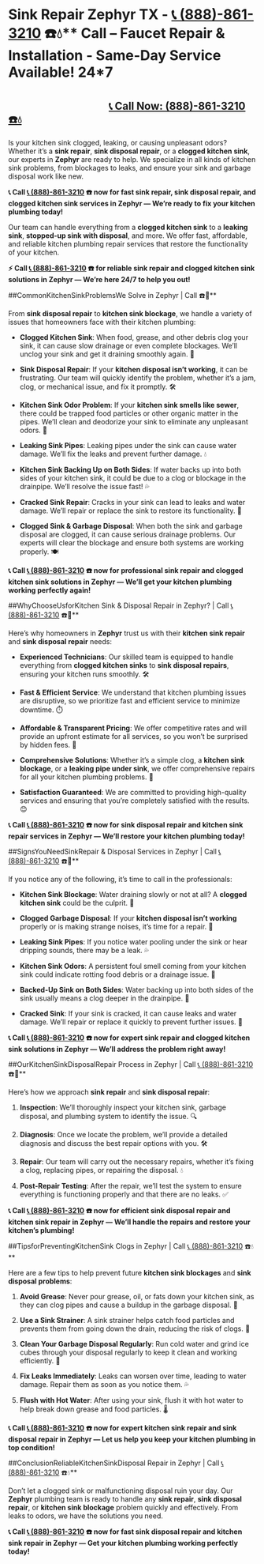 # Sink Repair Zephyr TX - <a href="https://plumbing-texas-3210.netlify.app/" target="_blank"><a href="https://plumbing-texas-3210.netlify.app/" target="_blank"><a href="https://plumbing-texas-3210.netlify.app/" target="_blank"><a href="https://plumbing-texas-3210.netlify.app/" target="_blank"><a href="https://plumbing-texas-3210.netlify.app/" target="_blank">[📞 (888)-861-3210](https://plumbing-texas-3210.netlify.app)</a></a></a></a></a> ☎️💧** Call –  Faucet Repair & Installation - Same-Day Service Available! 24*7
# 
# 
# 
# 

## &nbsp;&nbsp;&nbsp;&nbsp;&nbsp;&nbsp;&nbsp;&nbsp;&nbsp;&nbsp;&nbsp;&nbsp;&nbsp;&nbsp;&nbsp;&nbsp;&nbsp;&nbsp;&nbsp;&nbsp;&nbsp;&nbsp;&nbsp;&nbsp;&nbsp;&nbsp;&nbsp;&nbsp;&nbsp;&nbsp;&nbsp;&nbsp;&nbsp;&nbsp;&nbsp;&nbsp;&nbsp;&nbsp;&nbsp;&nbsp; [📞 Call Now: (888)-861-3210 ☎️💧](https://plumbing-texas-3210.netlify.app)


Is your kitchen sink clogged, leaking, or causing unpleasant odors? Whether it’s a **sink repair**, **sink disposal repair**, or a **clogged kitchen sink**, our experts in **Zephyr** are ready to help. We specialize in all kinds of kitchen sink problems, from blockages to leaks, and ensure your sink and garbage disposal work like new.



**📞 Call <a href="https://plumbing-texas-3210.netlify.app/" target="_blank"><a href="https://plumbing-texas-3210.netlify.app/" target="_blank"><a href="https://plumbing-texas-3210.netlify.app/" target="_blank"><a href="https://plumbing-texas-3210.netlify.app/" target="_blank"><a href="https://plumbing-texas-3210.netlify.app/" target="_blank">[📞 (888)-861-3210](https://plumbing-texas-3210.netlify.app)</a></a></a></a></a> ☎️ now for fast **sink repair**, **sink disposal repair**, and **clogged kitchen sink** services in Zephyr — We’re ready to fix your kitchen plumbing today!**



Our team can handle everything from a **clogged kitchen sink** to a **leaking sink**, **stopped-up sink with disposal**, and more. We offer fast, affordable, and reliable kitchen plumbing repair services that restore the functionality of your kitchen.



**⚡ Call <a href="https://plumbing-texas-3210.netlify.app/" target="_blank"><a href="https://plumbing-texas-3210.netlify.app/" target="_blank"><a href="https://plumbing-texas-3210.netlify.app/" target="_blank"><a href="https://plumbing-texas-3210.netlify.app/" target="_blank"><a href="https://plumbing-texas-3210.netlify.app/" target="_blank">[📞 (888)-861-3210](https://plumbing-texas-3210.netlify.app)</a></a></a></a></a> ☎️ for reliable **sink repair** and **clogged kitchen sink** solutions in Zephyr — We’re here 24/7 to help you out!**



##CommonKitchenSinkProblemsWe Solve in Zephyr | Call <a href="https://plumbing-texas-3210.netlify.app/" target="_blank"><a href="https://plumbing-texas-3210.netlify.app/" target="_blank"><a href="https://plumbing-texas-3210.netlify.app/" target="_blank"><a href="https://plumbing-texas-3210.netlify.app/" target="_blank"><a href="https://plumbing-texas-3210.netlify.app/" target="_blank"></a></a></a></a></a> ☎️🔧**



From **sink disposal repair** to **kitchen sink blockage**, we handle a variety of issues that homeowners face with their kitchen plumbing:



- **Clogged Kitchen Sink**: When food, grease, and other debris clog your sink, it can cause slow drainage or even complete blockages. We’ll unclog your sink and get it draining smoothly again. 🚰

- **Sink Disposal Repair**: If your **kitchen disposal isn’t working**, it can be frustrating. Our team will quickly identify the problem, whether it’s a jam, clog, or mechanical issue, and fix it promptly. 🛠️

- **Kitchen Sink Odor Problem**: If your **kitchen sink smells like sewer**, there could be trapped food particles or other organic matter in the pipes. We’ll clean and deodorize your sink to eliminate any unpleasant odors. 🌱

- **Leaking Sink Pipes**: Leaking pipes under the sink can cause water damage. We’ll fix the leaks and prevent further damage. 💧

- **Kitchen Sink Backing Up on Both Sides**: If water backs up into both sides of your kitchen sink, it could be due to a clog or blockage in the drainpipe. We’ll resolve the issue fast! 💦

- **Cracked Sink Repair**: Cracks in your sink can lead to leaks and water damage. We’ll repair or replace the sink to restore its functionality. 🧼

- **Clogged Sink & Garbage Disposal**: When both the sink and garbage disposal are clogged, it can cause serious drainage problems. Our experts will clear the blockage and ensure both systems are working properly. 🍽️



**📞 Call <a href="https://plumbing-texas-3210.netlify.app/" target="_blank"><a href="https://plumbing-texas-3210.netlify.app/" target="_blank"><a href="https://plumbing-texas-3210.netlify.app/" target="_blank"><a href="https://plumbing-texas-3210.netlify.app/" target="_blank"><a href="https://plumbing-texas-3210.netlify.app/" target="_blank">[📞 (888)-861-3210](https://plumbing-texas-3210.netlify.app)</a></a></a></a></a> ☎️ now for professional **sink repair** and **clogged kitchen sink** solutions in Zephyr — We’ll get your kitchen plumbing working perfectly again!**



##WhyChooseUsforKitchen Sink & Disposal Repair in Zephyr? | Call <a href="https://plumbing-texas-3210.netlify.app/" target="_blank"><a href="https://plumbing-texas-3210.netlify.app/" target="_blank"><a href="https://plumbing-texas-3210.netlify.app/" target="_blank"><a href="https://plumbing-texas-3210.netlify.app/" target="_blank"><a href="https://plumbing-texas-3210.netlify.app/" target="_blank">[📞 (888)-861-3210](https://plumbing-texas-3210.netlify.app)</a></a></a></a></a> ☎️🌟**



Here’s why homeowners in **Zephyr** trust us with their **kitchen sink repair** and **sink disposal repair** needs:



- **Experienced Technicians**: Our skilled team is equipped to handle everything from **clogged kitchen sinks** to **sink disposal repairs**, ensuring your kitchen runs smoothly. 🛠️

- **Fast & Efficient Service**: We understand that kitchen plumbing issues are disruptive, so we prioritize fast and efficient service to minimize downtime. ⏱️

- **Affordable & Transparent Pricing**: We offer competitive rates and will provide an upfront estimate for all services, so you won’t be surprised by hidden fees. 💸

- **Comprehensive Solutions**: Whether it’s a simple clog, a **kitchen sink blockage**, or a **leaking pipe under sink**, we offer comprehensive repairs for all your kitchen plumbing problems. 🚰

- **Satisfaction Guaranteed**: We are committed to providing high-quality services and ensuring that you’re completely satisfied with the results. 😊



**📞 Call <a href="https://plumbing-texas-3210.netlify.app/" target="_blank"><a href="https://plumbing-texas-3210.netlify.app/" target="_blank"><a href="https://plumbing-texas-3210.netlify.app/" target="_blank"><a href="https://plumbing-texas-3210.netlify.app/" target="_blank"><a href="https://plumbing-texas-3210.netlify.app/" target="_blank">[📞 (888)-861-3210](https://plumbing-texas-3210.netlify.app)</a></a></a></a></a> ☎️ now for **sink disposal repair** and **kitchen sink repair** services in Zephyr — We’ll restore your kitchen plumbing today!**



##SignsYouNeedSinkRepair & Disposal Services in Zephyr | Call <a href="https://plumbing-texas-3210.netlify.app/" target="_blank"><a href="https://plumbing-texas-3210.netlify.app/" target="_blank"><a href="https://plumbing-texas-3210.netlify.app/" target="_blank"><a href="https://plumbing-texas-3210.netlify.app/" target="_blank"><a href="https://plumbing-texas-3210.netlify.app/" target="_blank">[📞 (888)-861-3210](https://plumbing-texas-3210.netlify.app)</a></a></a></a></a> ☎️🚨**



If you notice any of the following, it’s time to call in the professionals:



- **Kitchen Sink Blockage**: Water draining slowly or not at all? A **clogged kitchen sink** could be the culprit. 🚿

- **Clogged Garbage Disposal**: If your **kitchen disposal isn’t working** properly or is making strange noises, it’s time for a repair. 🔧

- **Leaking Sink Pipes**: If you notice water pooling under the sink or hear dripping sounds, there may be a leak. 💦

- **Kitchen Sink Odors**: A persistent foul smell coming from your kitchen sink could indicate rotting food debris or a drainage issue. 🌱

- **Backed-Up Sink on Both Sides**: Water backing up into both sides of the sink usually means a clog deeper in the drainpipe. 🚨

- **Cracked Sink**: If your sink is cracked, it can cause leaks and water damage. We’ll repair or replace it quickly to prevent further issues. 🧼



**📞 Call <a href="https://plumbing-texas-3210.netlify.app/" target="_blank"><a href="https://plumbing-texas-3210.netlify.app/" target="_blank"><a href="https://plumbing-texas-3210.netlify.app/" target="_blank"><a href="https://plumbing-texas-3210.netlify.app/" target="_blank"><a href="https://plumbing-texas-3210.netlify.app/" target="_blank">[📞 (888)-861-3210](https://plumbing-texas-3210.netlify.app)</a></a></a></a></a> ☎️ now for expert **sink repair** and **clogged kitchen sink** solutions in Zephyr — We’ll address the problem right away!**



##OurKitchenSinkDisposalRepair Process in Zephyr | Call <a href="https://plumbing-texas-3210.netlify.app/" target="_blank"><a href="https://plumbing-texas-3210.netlify.app/" target="_blank"><a href="https://plumbing-texas-3210.netlify.app/" target="_blank"><a href="https://plumbing-texas-3210.netlify.app/" target="_blank"><a href="https://plumbing-texas-3210.netlify.app/" target="_blank">[📞 (888)-861-3210](https://plumbing-texas-3210.netlify.app)</a></a></a></a></a> ☎️🔧**



Here’s how we approach **sink repair** and **sink disposal repair**:



1. **Inspection**: We’ll thoroughly inspect your kitchen sink, garbage disposal, and plumbing system to identify the issue. 🔍

2. **Diagnosis**: Once we locate the problem, we’ll provide a detailed diagnosis and discuss the best repair options with you. 🛠️

3. **Repair**: Our team will carry out the necessary repairs, whether it’s fixing a clog, replacing pipes, or repairing the disposal. 💧

4. **Post-Repair Testing**: After the repair, we’ll test the system to ensure everything is functioning properly and that there are no leaks. ✅



**📞 Call <a href="https://plumbing-texas-3210.netlify.app/" target="_blank"><a href="https://plumbing-texas-3210.netlify.app/" target="_blank"><a href="https://plumbing-texas-3210.netlify.app/" target="_blank"><a href="https://plumbing-texas-3210.netlify.app/" target="_blank"><a href="https://plumbing-texas-3210.netlify.app/" target="_blank">[📞 (888)-861-3210](https://plumbing-texas-3210.netlify.app)</a></a></a></a></a> ☎️ now for efficient **sink disposal repair** and **kitchen sink repair** in Zephyr — We’ll handle the repairs and restore your kitchen’s plumbing!**



##TipsforPreventingKitchenSink Clogs in Zephyr | Call <a href="https://plumbing-texas-3210.netlify.app/" target="_blank"><a href="https://plumbing-texas-3210.netlify.app/" target="_blank"><a href="https://plumbing-texas-3210.netlify.app/" target="_blank"><a href="https://plumbing-texas-3210.netlify.app/" target="_blank"><a href="https://plumbing-texas-3210.netlify.app/" target="_blank">[📞 (888)-861-3210](https://plumbing-texas-3210.netlify.app)</a></a></a></a></a> ☎️💧**



Here are a few tips to help prevent future **kitchen sink blockages** and **sink disposal problems**:



1. **Avoid Grease**: Never pour grease, oil, or fats down your kitchen sink, as they can clog pipes and cause a buildup in the garbage disposal. 🚫

2. **Use a Sink Strainer**: A sink strainer helps catch food particles and prevents them from going down the drain, reducing the risk of clogs. 🧼

3. **Clean Your Garbage Disposal Regularly**: Run cold water and grind ice cubes through your disposal regularly to keep it clean and working efficiently. 🧊

4. **Fix Leaks Immediately**: Leaks can worsen over time, leading to water damage. Repair them as soon as you notice them. 💦

5. **Flush with Hot Water**: After using your sink, flush it with hot water to help break down grease and food particles. 🌡️



**📞 Call <a href="https://plumbing-texas-3210.netlify.app/" target="_blank"><a href="https://plumbing-texas-3210.netlify.app/" target="_blank"><a href="https://plumbing-texas-3210.netlify.app/" target="_blank"><a href="https://plumbing-texas-3210.netlify.app/" target="_blank"><a href="https://plumbing-texas-3210.netlify.app/" target="_blank">[📞 (888)-861-3210](https://plumbing-texas-3210.netlify.app)</a></a></a></a></a> ☎️ now for expert **kitchen sink repair** and **sink disposal repair** in Zephyr — Let us help you keep your kitchen plumbing in top condition!**



##ConclusionReliableKitchenSinkDisposal Repair in Zephyr | Call <a href="https://plumbing-texas-3210.netlify.app/" target="_blank"><a href="https://plumbing-texas-3210.netlify.app/" target="_blank"><a href="https://plumbing-texas-3210.netlify.app/" target="_blank"><a href="https://plumbing-texas-3210.netlify.app/" target="_blank"><a href="https://plumbing-texas-3210.netlify.app/" target="_blank">[📞 (888)-861-3210](https://plumbing-texas-3210.netlify.app)</a></a></a></a></a> ☎️💧**



Don’t let a clogged sink or malfunctioning disposal ruin your day. Our **Zephyr** plumbing team is ready to handle any **sink repair**, **sink disposal repair**, or **kitchen sink blockage** problem quickly and effectively. From leaks to odors, we have the solutions you need.



**📞 Call <a href="https://plumbing-texas-3210.netlify.app/" target="_blank"><a href="https://plumbing-texas-3210.netlify.app/" target="_blank"><a href="https://plumbing-texas-3210.netlify.app/" target="_blank"><a href="https://plumbing-texas-3210.netlify.app/" target="_blank"><a href="https://plumbing-texas-3210.netlify.app/" target="_blank">[📞 (888)-861-3210](https://plumbing-texas-3210.netlify.app)</a></a></a></a></a> ☎️ now for fast **sink disposal repair** and **kitchen sink repair** in Zephyr — Get your kitchen plumbing working perfectly today!**